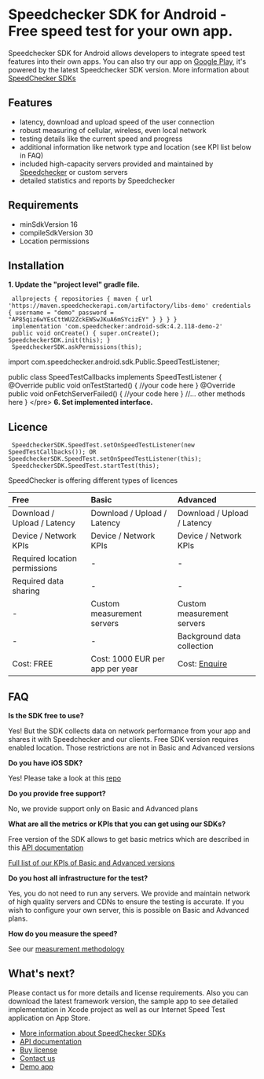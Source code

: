 # Speedchecker SDK for Android - Free speed test for your own app.

Speedchecker SDK for Android allows developers to integrate speed test features into their own apps. You can also try our app on [Google Play](https://play.google.com/store/apps/details?id=uk.co.broadbandspeedchecker&hl=en_US), it's powered by the latest Speedchecker SDK version. More information about [SpeedChecker SDKs](https://www.speedchecker.com/speed-test-tools/mobile-apps-and-sdks.html)

## Features

* latency, download and upload speed of the user connection
* robust measuring of cellular, wireless, even local network
* testing details like the current speed and progress
* additional information like network type and location \(see KPI list below in FAQ\)
* included high-capacity servers provided and maintained by [Speedchecker](https://www.speedchecker.com) or custom servers
* detailed statistics and reports by Speedchecker

## Requirements

* minSdkVersion 16
* compileSdkVersion 30
* Location permissions

## Installation

**1. Update the "project level" gradle file.**

```
 allprojects { repositories { maven { url 'https://maven.speedcheckerapi.com/artifactory/libs-demo' credentials { username = "demo" password = "AP85qiz6wYEsCttWU2ZckEWSwJKuA6mSYcizEY" } } } } 
 implementation 'com.speedchecker:android-sdk:4.2.118-demo-2' 
 public void onCreate() { super.onCreate(); SpeedcheckerSDK.init(this); } 
 SpeedcheckerSDK.askPermissions(this); 
```

 import com.speedchecker.android.sdk.Public.SpeedTestListener;

public class SpeedTestCallbacks implements SpeedTestListener { @Override public void onTestStarted\(\) { //your code here } @Override public void onFetchServerFailed\(\) { //your code here } //… other methods here } &lt;/pre&gt; **6. Set implemented interface.**

## Licence

```
 SpeedcheckerSDK.SpeedTest.setOnSpeedTestListener(new SpeedTestCallbacks()); OR SpeedcheckerSDK.SpeedTest.setOnSpeedTestListener(this); 
 SpeedcheckerSDK.SpeedTest.startTest(this); 
```

SpeedChecker is offering different types of licences

| Free | Basic | Advanced |
| :--- | :--- | :--- |
| Download / Upload / Latency | Download / Upload / Latency | Download / Upload / Latency |
| Device / Network KPIs | Device / Network KPIs | Device / Network KPIs |
| Required location permissions | - | - |
| Required data sharing | - | - |
| - | Custom measurement servers | Custom measurement servers |
| - | - | Background data collection |
| Cost: FREE | Cost: 1000 EUR per app per year | Cost: [Enquire](https://www.speedchecker.com/contact-us.html) |

## FAQ

**Is the SDK free to use?**

Yes! But the SDK collects data on network performance from your app and shares it with Speedchecker and our clients. Free SDK version requires enabled location. Those restrictions are not in Basic and Advanced versions

**Do you have iOS SDK?**

Yes! Please take a look at this [repo](https://github.com/speedchecker/speedchecker-sdk-ios)

**Do you provide free support?**

No, we provide support only on Basic and Advanced plans

**What are all the metrics or KPIs that you can get using our SDKs?**

Free version of the SDK allows to get basic metrics which are described in this [API documentation](https://github.com/speedchecker/speedchecker-sdk-android/wiki/API-documentation)

[Full list of our KPIs of Basic and Advanced versions](https://www.speedchecker.com/broadband-data/kpis.html)

**Do you host all infrastructure for the test?**

Yes, you do not need to run any servers. We provide and maintain network of high quality servers and CDNs to ensure the testing is accurate. If you wish to configure your own server, this is possible on Basic and Advanced plans.

**How do you measure the speed?**

See our [measurement methodology](https://www.speedchecker.com/broadband-data/measurement-method.html)

## What's next?

Please contact us for more details and license requirements. Also you can download the latest framework version, the sample app to see detailed implementation in Xcode project as well as our Internet Speed Test application on App Store.

* [More information about SpeedChecker SDKs](https://www.speedchecker.com/speed-test-tools/mobile-apps-and-sdks.html)
* [API documentation](https://github.com/speedchecker/speedchecker-sdk-android/wiki/API-documentation)
* [Buy license](https://www.speedchecker.com/contact-us.html)
* [Contact us](https://www.speedchecker.com/contact-us.html)
* [Demo app](https://github.com/speedchecker/speedchecker-sdk-android/tree/demo-app)

